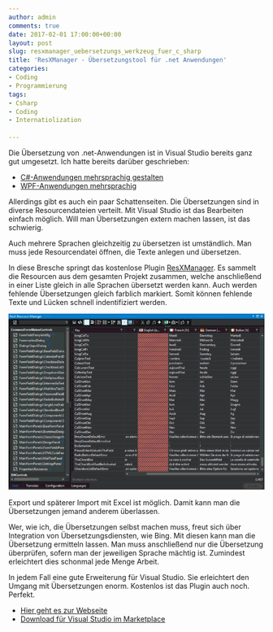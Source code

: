 ```yaml
---
author: admin
comments: true
date: 2017-02-01 17:00:00+00:00
layout: post
slug: resxmanager_uebersetzungs_werkzeug_fuer_c_sharp
title: 'ResXManager - Übersetzungstool für .net Anwendungen'
categories:
- Coding
- Programmierung
tags:
- Csharp
- Coding
- Internatiolization

---
```


Die Übersetzung von .net-Anwendungen ist in Visual Studio bereits ganz gut umgesetzt. Ich hatte bereits darüber geschrieben:

- [C#-Anwendungen mehrsprachig gestalten](http://www.andydunkel.net/coding/2015/07/04/c_sharp_anwendungen_mehrsprachig.html)
- [WPF-Anwendungen mehrsprachig](http://www.andydunkel.net/coding/2016/12/15/wpf_anwendungen_mehrsprachig.html)

Allerdings gibt es auch ein paar Schattenseiten. Die Übersetzungen sind in diverse Resourcendateien verteilt. Mit Visual Studio ist das Bearbeiten einfach möglich. Will man Übersetzungen extern machen lassen, ist das schwierig.

Auch mehrere Sprachen gleichzeitig zu übersetzen ist umständlich. Man muss jede Resourcendatei öffnen, die Texte anlegen und übersetzen.

In diese Bresche springt das kostenlose Plugin [ResXManager](https://resxresourcemanager.codeplex.com/). Es sammelt die Resourcen aus dem gesamten Projekt zusammen, welche anschließend in einer Liste gleich in alle Sprachen übersetzt werden kann. Auch werden fehlende Übersetzungen gleich farblich markiert. Somit können fehlende Texte und Lücken schnell indentifiziert werden.

![](/assets/uploads/2017/2/resx_1.png)

Export und späterer Import mit Excel ist möglich. Damit kann man die Übersetzungen jemand anderem überlassen.

Wer, wie ich, die Übersetzungen selbst machen muss, freut sich über Integration von Übersetzungsdiensten, wie Bing. Mit diesen kann man die Übersetzung ermitteln lassen. Man muss anschließend nur die Übersetzung überprüfen, sofern man der jeweiligen Sprache mächtig ist. Zumindest erleichtert dies schonmal jede Menge Arbeit.

In jedem Fall eine gute Erweiterung für Visual Studio. Sie erleichtert den Umgang mit Übersetzungen enorm. Kostenlos ist das Plugin auch noch. Perfekt.

- [Hier geht es zur Webseite](https://resxresourcemanager.codeplex.com/) 
- [Download für Visual Studio im Marketplace](https://marketplace.visualstudio.com/items?itemName=TomEnglert.ResXManager)